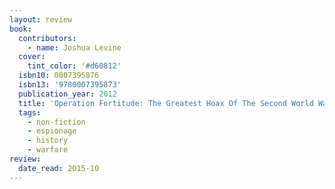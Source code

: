 ```yaml
---
layout: review
book:
  contributors:
    - name: Joshua Levine
  cover:
    tint_color: '#d60812'
  isbn10: 0007395876
  isbn13: '9780007395873'
  publication_year: 2012
  title: 'Operation Fortitude: The Greatest Hoax Of The Second World War'
  tags:
    - non-fiction
    - espionage
    - history
    - warfare
review:
  date_read: 2015-10
---
```

